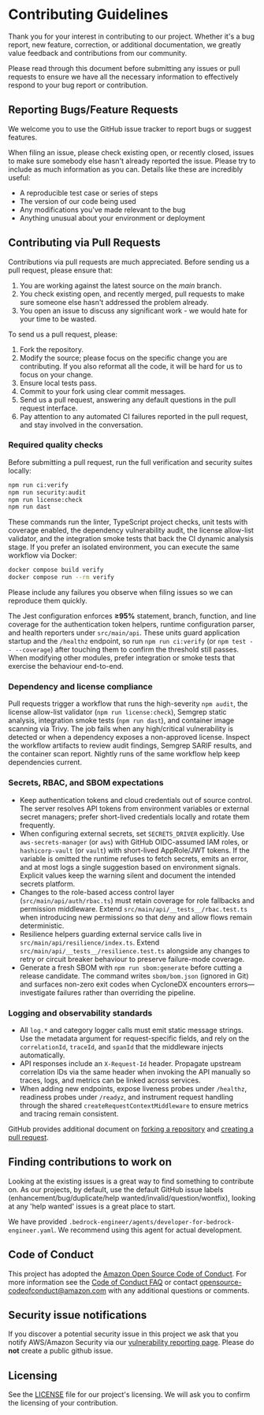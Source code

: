 # Contributing Guidelines

Thank you for your interest in contributing to our project. Whether it's a bug report, new feature, correction, or additional
documentation, we greatly value feedback and contributions from our community.

Please read through this document before submitting any issues or pull requests to ensure we have all the necessary
information to effectively respond to your bug report or contribution.

## Reporting Bugs/Feature Requests

We welcome you to use the GitHub issue tracker to report bugs or suggest features.

When filing an issue, please check existing open, or recently closed, issues to make sure somebody else hasn't already
reported the issue. Please try to include as much information as you can. Details like these are incredibly useful:

- A reproducible test case or series of steps
- The version of our code being used
- Any modifications you've made relevant to the bug
- Anything unusual about your environment or deployment

## Contributing via Pull Requests

Contributions via pull requests are much appreciated. Before sending us a pull request, please ensure that:

1. You are working against the latest source on the _main_ branch.
2. You check existing open, and recently merged, pull requests to make sure someone else hasn't addressed the problem already.
3. You open an issue to discuss any significant work - we would hate for your time to be wasted.

To send us a pull request, please:

1. Fork the repository.
2. Modify the source; please focus on the specific change you are contributing. If you also reformat all the code, it will be hard for us to focus on your change.
3. Ensure local tests pass.
4. Commit to your fork using clear commit messages.
5. Send us a pull request, answering any default questions in the pull request interface.
6. Pay attention to any automated CI failures reported in the pull request, and stay involved in the conversation.

### Required quality checks

Before submitting a pull request, run the full verification and security suites locally:

```bash
npm run ci:verify
npm run security:audit
npm run license:check
npm run dast
```

These commands run the linter, TypeScript project checks, unit tests with coverage enabled, the dependency vulnerability audit,
the license allow-list validator, and the integration smoke tests that back the CI dynamic analysis stage. If you prefer an
isolated environment, you can execute the same workflow via Docker:

```bash
docker compose build verify
docker compose run --rm verify
```

Please include any failures you observe when filing issues so we can reproduce them quickly.

The Jest configuration enforces **≥95%** statement, branch, function, and line
coverage for the authentication token helpers, runtime configuration parser,
and health reporters under `src/main/api`. These units guard application
startup and the `/healthz` endpoint, so run `npm run ci:verify` (or
`npm test -- --coverage`) after touching them to confirm the threshold still
passes. When modifying other modules, prefer integration or smoke tests that
exercise the behaviour end-to-end.

### Dependency and license compliance

Pull requests trigger a workflow that runs the high-severity `npm audit`, the license allow-list validator (`npm run license:check`), Semgrep static analysis, integration smoke tests (`npm run dast`), and container image scanning via Trivy. The job fails when any high/critical vulnerability is detected or when a dependency exposes a non-approved license. Inspect the workflow artifacts to review audit findings, Semgrep SARIF results, and the container scan report. Nightly runs of the same workflow help keep dependencies current.

### Secrets, RBAC, and SBOM expectations

- Keep authentication tokens and cloud credentials out of source control. The server resolves API tokens from environment variables or external secret managers; prefer short-lived credentials locally and rotate them frequently.
- When configuring external secrets, set `SECRETS_DRIVER` explicitly. Use `aws-secrets-manager` (or `aws`) with GitHub OIDC-assumed IAM roles, or `hashicorp-vault` (or `vault`) with short-lived AppRole/JWT tokens. If the variable is omitted the runtime refuses to fetch secrets, emits an error, and at most logs a single suggestion based on environment signals. Explicit values keep the warning silent and document the intended secrets platform.
- Changes to the role-based access control layer (`src/main/api/auth/rbac.ts`) must retain coverage for role fallbacks and permission middleware. Extend `src/main/api/__tests__/rbac.test.ts` when introducing new permissions so that deny and allow flows remain deterministic.
- Resilience helpers guarding external service calls live in `src/main/api/resilience/index.ts`. Extend `src/main/api/__tests__/resilience.test.ts` alongside any changes to retry or circuit breaker behaviour to preserve failure-mode coverage.
- Generate a fresh SBOM with `npm run sbom:generate` before cutting a release candidate. The command writes `sbom/bom.json` (ignored in Git) and surfaces non-zero exit codes when CycloneDX encounters errors—investigate failures rather than overriding the pipeline.

### Logging and observability standards

- All `log.*` and category logger calls must emit static message strings. Use the metadata argument for request-specific fields, and rely on the `correlationId`, `traceId`, and `spanId` that the middleware injects automatically.
- API responses include an `X-Request-Id` header. Propagate upstream correlation IDs via the same header when invoking the API manually so traces, logs, and metrics can be linked across services.
- When adding new endpoints, expose liveness probes under `/healthz`, readiness probes under `/readyz`, and instrument request handling through the shared `createRequestContextMiddleware` to ensure metrics and tracing remain consistent.

GitHub provides additional document on [forking a repository](https://help.github.com/articles/fork-a-repo/) and
[creating a pull request](https://help.github.com/articles/creating-a-pull-request/).

## Finding contributions to work on

Looking at the existing issues is a great way to find something to contribute on. As our projects, by default, use the default GitHub issue labels (enhancement/bug/duplicate/help wanted/invalid/question/wontfix), looking at any 'help wanted' issues is a great place to start.

We have provided `.bedrock-engineer/agents/developer-for-bedrock-engineer.yaml`. We recommend using this agent for actual development.

## Code of Conduct

This project has adopted the [Amazon Open Source Code of Conduct](https://aws.github.io/code-of-conduct).
For more information see the [Code of Conduct FAQ](https://aws.github.io/code-of-conduct-faq) or contact
opensource-codeofconduct@amazon.com with any additional questions or comments.

## Security issue notifications

If you discover a potential security issue in this project we ask that you notify AWS/Amazon Security via our [vulnerability reporting page](http://aws.amazon.com/security/vulnerability-reporting/). Please do **not** create a public github issue.

## Licensing

See the [LICENSE](LICENSE) file for our project's licensing. We will ask you to confirm the licensing of your contribution.

